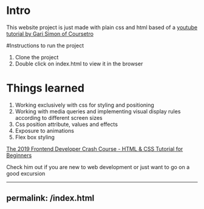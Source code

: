 # Intro
This website project is just made with plain css and html based of a [youtube tutorial by Gari Simon of Coursetro](https://www.youtube.com/watch?v=8gNrZ4lAnAw&t=203s)

#Instructions to run the project
1. Clone the project
2. Double click on index.html to view it in the browser

# Things learned
1. Working exclusively with css for styling and positioning
2. Working with media queries and implementing visual display rules according to different screen sizes
3. Css position attribute, values and effects
4. Exposure to animations
5. Flex box styling

[The 2019 Frontend Developer Crash Course - HTML & CSS Tutorial for Beginners](https://www.youtube.com/watch?v=8gNrZ4lAnAw&t=203s)

Check him out if you are new to web development or just want to go on a good excursion

---
permalink: /index.html
---
